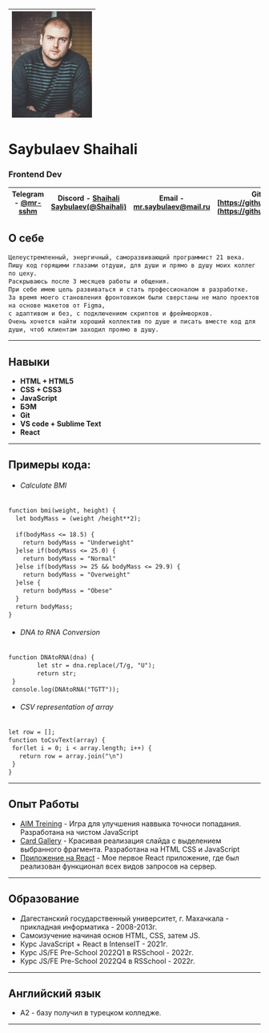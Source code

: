 <img src='./photo_2022-11-27_21-22-41.jpg' width='160'/> |
---------------------------------------------------------|


# Saybulaev Shaihali


### Frontend Dev


Telegram - [@mr-sshm](https://t.me/mr-sshm) |Discord - [Shaihali Saybulaev(@Shaihali)](https://discord.com)|Email - mr.saybulaev@mail.ru|GitHub - [https://github.com/Shaihali](https://github.com/Shaihali)
--------------------------------------------|--------------------------------------------------------------|----------------------------|----------------------------------------------------------|
## О себе 
	Целеустремленный, энергичный, саморазвивающий программист 21 века.  
	Пишу код горящими глазами отдуши, для души и прямо в душу моих коллег по цеху.  
	Раскрываюсь после 3 месяцев работы и общения.  
	При себе имею цель развиваться и стать профессионалом в разработке.  
	За время моего становления фронтовиком были сверстаны не мало проектов на основе макетов от Figma,  
	с адаптивом и без, с подключением скриптов и фреймворков.  
	Очень хочется найти хороший коллектив по душе и писать вместе код для души, чтоб клиентам заходил проямо в душу.

---
## Навыки	
* **HTML + HTML5**
* **CSS + CSS3**
* **JavaScript**
* **БЭМ**
* **Git**
* **VS code + Sublime Text**
* **React**
---
## Примеры кода: 
* ###### Calculate BMI
```
function bmi(weight, height) {
  let bodyMass = (weight /height**2);

  if(bodyMass <= 18.5) {
    return bodyMass = "Underweight"
  }else if(bodyMass <= 25.0) {
    return bodyMass = "Normal"
  }else if(bodyMass >= 25 && bodyMass <= 29.9) {
    return bodyMass = "Overweight"
  }else {
    return bodyMass = "Obese"
  }
  return bodyMass;
}
```
* ###### DNA to RNA Conversion
```
function DNAtoRNA(dna) {
 	 	let str = dna.replace(/T/g, "U");
 	 	return str;
 }
 console.log(DNAtoRNA("TGTT"));
 ```
 * ###### CSV representation of array
 ```
 let row = [];
function toCsvText(array) {
  for(let i = 0; i < array.length; i++) {
    return row = array.join("\n")
  }
}
```
---
## Опыт Работы
* [AIM Treining](https://shaihali.github.io/AIM-game/) - Игра для улучшения наввыка точноси попадания. Разработана на чистом JavaScript
* [Card Gallery](https://shaihali.github.io/card-gallery/) - Красивая реализация слайда с выделением выбранного фрагмента. Разработана на HTML CSS и JavaScript
* [Приложение на React](https://github.com/Shaihali/first-react-app) - Мое первое React приложение, где был реализован функционал всех видов запросов на сервер.  
---
## Образование 
* Дагестанский государственный университет, г. Махачкала - прикладная информатика - 2008-2013г.
* Самоизучение начиная основ HTML, CSS, затем JS.
* Курс JavaScript + React в IntenseIT - 2021г.
* Курс JS/FE Pre-School 2022Q1 в RSSchool - 2022г.
* Курс JS/FE Pre-School 2022Q4 в RSSchool - 2022г.
---
## Английский язык
* А2 - базу получил в турецком колледже.
---